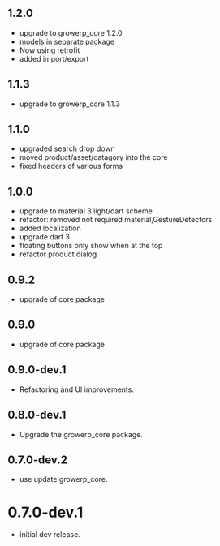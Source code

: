 ## 1.2.0
* upgrade to growerp_core 1.2.0
* models in separate package
* Now using retrofit
* added import/export

## 1.1.3
* upgrade to growerp_core 1.1.3

## 1.1.0
* upgraded search drop down
* moved product/asset/catagory into the core
* fixed headers of various forms 

## 1.0.0
* upgrade to material 3 light/dart scheme
* refactor: removed not required material,GestureDetectors
* added localization
* upgrade dart 3
* floating buttons only show when at the top
* refactor product dialog 

## 0.9.2
* upgrade of core package

## 0.9.0

* upgrade of core package

## 0.9.0-dev.1

* Refactoring and UI improvements.

## 0.8.0-dev.1

* Upgrade the growerp_core package.

## 0.7.0-dev.2

* use update growerp_core.

# 0.7.0-dev.1

* initial dev release.
